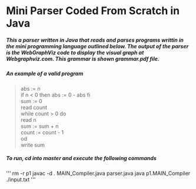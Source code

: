 # Mini Parser Coded From Scratch in Java

##### This a parser written in Java that reads and parses programs writtin in the mini programming language outlined below. The output of the parser is the WebGraphViz code to display the visual graph at Webgraphviz.com. This grammar is shown grammar.pdf file.

##### *An example of a valid program*

> abs := n  
if n < 0 then abs := 0 - abs fi  
sum := 0  
read count  
while count > 0 do  
 read n  
 sum := sum + n  
 count := count - 1  
od  
write sum  

##### To run, cd into master and execute the following commands
'''
rm -r p1
javac -d . MAIN_Compiler.java parser.java 
java p1.MAIN_Compiler ./input.txt 
'''



